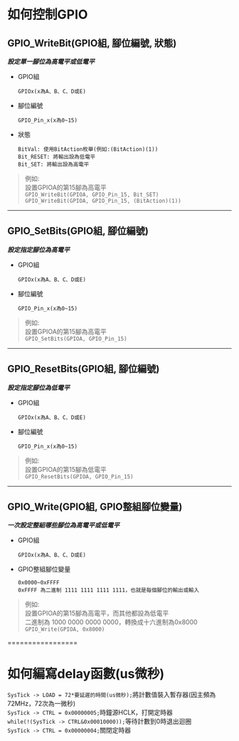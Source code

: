 # 如何控制GPIO

## GPIO_WriteBit(GPIO組, 腳位編號, 狀態)

***設定單一腳位為高電平或低電平***

* GPIO組
  
      GPIOx(x為A、B、C、D或E)
  
* 腳位編號

      GPIO_Pin_x(x為0~15)

* 狀態

      BitVal: 使用BitAction枚舉(例如:(BitAction)(1))
      Bit_RESET: 將輸出設為低電平
      Bit_SET: 將輸出設為高電平

> 例如:<br>
> 設置GPIOA的第15腳為高電平<br>
> `GPIO_WriteBit(GPIOA, GPIO_Pin_15, Bit_SET)`<br>
> `GPIO_WriteBit(GPIOA, GPIO_Pin_15, (BitAction)(1))`

-------------

## GPIO_SetBits(GPIO組, 腳位編號)

***設定指定腳位為高電平***

* GPIO組
  
      GPIOx(x為A、B、C、D或E)
  
* 腳位編號

      GPIO_Pin_x(x為0~15)

> 例如:<br>
> 設置GPIOA的第15腳為高電平<br>
> `GPIO_SetBits(GPIOA, GPIO_Pin_15)`

------------

## GPIO_ResetBits(GPIO組, 腳位編號)

***設定指定腳位為低電平***

* GPIO組
  
      GPIOx(x為A、B、C、D或E)
  
* 腳位編號

      GPIO_Pin_x(x為0~15)

> 例如:<br>
> 設置GPIOA的第15腳為低電平<br>
> `GPIO_ResetBits(GPIOA, GPIO_Pin_15)`

-----------

## GPIO_Write(GPIO組, GPIO整組腳位變量)

***一次設定整組哪些腳位為高電平或低電平***

* GPIO組
  
      GPIOx(x為A、B、C、D或E)
  
* GPIO整組腳位變量

      0x0000~0xFFFF
      0xFFFF 為二進制 1111 1111 1111 1111，也就是每個腳位的輸出或輸入


> 例如:<br>
> 設置GPIOA的第15腳為高電平，而其他都設為低電平<br>
> 二進制為 1000 0000 0000 0000，轉換成十六進制為0x8000
> `GPIO_Write(GPIOA, 0x8000)`

=================

# 如何編寫delay函數(us微秒)

`SysTick -> LOAD = 72*要延遲的時間(us微秒);`將計數值裝入暫存器(因主頻為72MHz，72次為一微秒)<br>
`SysTick -> CTRL = 0x00000005;`時鐘源HCLK，打開定時器<br>
`while(!(SysTick -> CTRL&0x00010000));`等待計數到0時退出迴圈<br>
`SysTick -> CTRL = 0x00000004;`關閉定時器<br>






  
